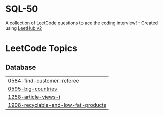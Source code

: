# SQL-50
A collection of LeetCode questions to ace the coding interview! - Created using [LeetHub v2](https://github.com/arunbhardwaj/LeetHub-2.0)

<!---LeetCode Topics Start-->
# LeetCode Topics
## Database
|  |
| ------- |
| [0584-find-customer-referee](https://github.com/mahakxd/SQL-50/tree/master/0584-find-customer-referee) |
| [0595-big-countries](https://github.com/mahakxd/SQL-50/tree/master/0595-big-countries) |
| [1258-article-views-i](https://github.com/mahakxd/SQL-50/tree/master/1258-article-views-i) |
| [1908-recyclable-and-low-fat-products](https://github.com/mahakxd/SQL-50/tree/master/1908-recyclable-and-low-fat-products) |
<!---LeetCode Topics End-->